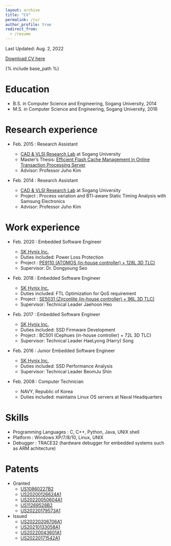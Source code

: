 ```yaml
---
layout: archive
title: "CV"
permalink: /cv/
author_profile: true
redirect_from:
  - /resume
---
```

Last Updated: Aug. 2, 2022

[Download CV here](/files/JP_CV_v4.pdf)

{% include base_path %}

Education
=====
* B.S. in Computer Science and Engineering, Sogang University, 2014
* M.S. in Computer Science and Engineering, Sogang University, 2016

Research experience
======
* Feb. 2015 : Research Assistant
  * [CAD & VLSI Research Lab](https://cslab.sogang.ac.kr/cslab/index.html) at Sogang University
  * Master’s Thesis: [Efficient Flash Cache Management in Online Transaction Processing Server](/files/jinpyo_kim_thesis.pdf)
  * Advisor: Professor Juho Kim
  
* Feb. 2014 : Research Assistant
  * [CAD & VLSI Research Lab](https://cslab.sogang.ac.kr/cslab/index.html) at Sogang University
  * Project : Process variation and BTI-aware Static Timing Analysis with Samsung Electronics
  * Advisor: Professor Juho Kim
  
Work experience
======
* Feb. 2020 : Embedded Software Engineer
  * [SK Hynix Inc.](https://www.skhynix.com/)
  * Duties included: Power Loss Protection
  * Project : [PE9110 (ATOMOS (in-house controller) + 128L 3D TLC)](https://product.skhynix.com/solutions/application/server/server.go)
  * Supervisor: Dr. Dongyoung Seo

* Feb. 2018 : Embedded Software Engineer
  * [SK Hynix Inc.](https://www.skhynix.com/)
  * Duties included: FTL Optimization for QoS requirement
  * Project : [SE5031 (Zirconlite (in-house controller) + 96L 3D TLC)](https://product.skhynix.com/solutions/application/server/server.go)
  * Supervisor: Technical Leader Jaehoon Heo

* Feb. 2017 : Embedded Software Engineer
  * [SK Hynix Inc.](https://www.skhynix.com/)
  * Duties included: SSD Firmware Development
  * Project : BC501 (Cephues (in-house controller) + 72L 3D TLC)
  * Supervisor: Technical Leader HaeLyong (Harry) Song
   
* Feb. 2016 : Junior Embedded Software Engineer
  * [SK Hynix Inc.](https://www.skhynix.com/)
  * Duties included: SSD Performance Analysis
  * Supervisor: Technical Leader BeomJu Shin

* Feb. 2008 : Computer Technician
  * NAVY, Republic of Korea
  * Duties included: maintains Linux OS servers at Naval Headquarters
  
Skills
======
* Programming Languages : C, C++, Python, Java, UNIX shell
* Platform : Windows XP/7/8/10, Linux, UNIX
* Debugger : TRACE32 (hardware debugger for embedded systems such as ARM achitecture)

Patents
======
* Granted
  * [US10860227B2](https://patents.google.com/patent/US10860227B2)
  * [US20200126624A1](https://patents.google.com/patent/US20200126624A1)
  * [US20220050604A1](https://patents.google.com/patent/US20220050604A1)
  * [US11269528B2](https://patents.google.com/patent/US11269528B2)
  * [US20220179573A1](https://patents.google.com/patent/US20220179573A1)
* Issued
  * [US20220206706A1](https://patents.google.com/patent/US20220206706A1)
  * [US20210133058A1](https://patents.google.com/patent/US20210133058A1)
  * [US20220043601A1](https://patents.google.com/patent/US20220043601A1)
  * [US20220171542A1](https://patents.google.com/patent/US20220171542A1)

